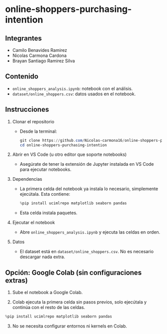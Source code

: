 # online-shoppers-purchasing-intention

## Integrantes
- Camilo Benavides Ramirez
- Nicolas Carmona Cardona
- Brayan Santiago Ramirez Silva

## Contenido
- `online_shoppers_analysis.ipynb`: notebook con el análisis.
- `dataset/online_shoppers.csv`: datos usados en el notebook.
## Instrucciones

1) Clonar el repositorio

	- Desde la terminal:
	  ```powershell
	  git clone https://github.com/Nicolas-carmona16/online-shoppers-purchasing-intention.git
	  cd online-shoppers-purchasing-intention
	  ```

2) Abrir en VS Code (u otro editor que soporte notebooks)

	- Asegúrate de tener la extensión de Jupyter instalada en VS Code para ejecutar notebooks.

3) Dependencias

	- La primera celda del notebook ya instala lo necesario, simplemente ejecútala. Esta contiene:
	  ```python
	  %pip install ucimlrepo matplotlib seaborn pandas
	  ```
	- Esta celda instala paquetes.

4) Ejecutar el notebook

	- Abre `online_shoppers_analysis.ipynb` y ejecuta las celdas en orden.

5) Datos

	- El dataset está en `dataset/online_shoppers.csv`. No es necesario descargar nada extra.


## Opción: Google Colab (sin configuraciones extras)

1) Sube el notebook a Google Colab.

2) Colab ejecuta la primera celda sin pasos previos, solo ejecútala y continúa con el resto de las celdas.
```python 
%pip install ucimlrepo matplotlib seaborn pandas
```

3) No se necesita configurar entornos ni kernels en Colab.
